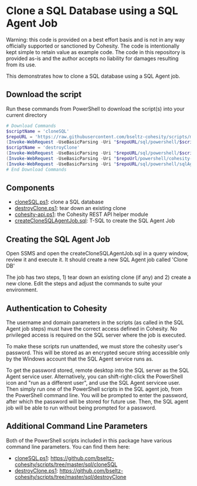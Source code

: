 # Clone a SQL Database using a SQL Agent Job

Warning: this code is provided on a best effort basis and is not in any way officially supported or sanctioned by Cohesity. The code is intentionally kept simple to retain value as example code. The code in this repository is provided as-is and the author accepts no liability for damages resulting from its use.

This demonstrates how to clone a SQL database using a SQL Agent job.

## Download the script

Run these commands from PowerShell to download the script(s) into your current directory

```powershell
# Download Commands
$scriptName = 'cloneSQL'
$repoURL = 'https://raw.githubusercontent.com/bseltz-cohesity/scripts/master'
(Invoke-WebRequest -UseBasicParsing -Uri "$repoURL/sql/powershell/$scriptName/$scriptName.ps1").content | Out-File "$scriptName.ps1"; (Get-Content "$scriptName.ps1") | Set-Content "$scriptName.ps1"
$scriptName = 'destroyClone'
(Invoke-WebRequest -UseBasicParsing -Uri "$repoURL/sql/powershell/$scriptName/$scriptName.ps1").content | Out-File "$scriptName.ps1"; (Get-Content "$scriptName.ps1") | Set-Content "$scriptName.ps1"
(Invoke-WebRequest -UseBasicParsing -Uri "$repoUrl/powershell/cohesity-api/cohesity-api.ps1").content | Out-File cohesity-api.ps1; (Get-Content cohesity-api.ps1) | Set-Content cohesity-api.ps1
(Invoke-WebRequest -UseBasicParsing -Uri "$repoURL/sql/powershell/sqlAgentJob-cloneDB/createCloneSQLAgentJob.sql").content | Out-File createCloneSQLAgentJob.sql; (Get-Content createCloneSQLAgentJob.sql) | Set-Content createCloneSQLAgentJob.sql
# End Download Commands
```

## Components

* [cloneSQL.ps1](https://raw.githubusercontent.com/bseltz-cohesity/scripts/master/sql/sqlAgentJob-cloneDB/cloneSQL.ps1): clone a SQL database
* [destroyClone.ps1](https://raw.githubusercontent.com/bseltz-cohesity/scripts/master/sql/sqlAgentJob-cloneDB/destroyClone.ps1): tear down an existing clone
* [cohesity-api.ps1](https://raw.githubusercontent.com/bseltz-cohesity/scripts/master/sql/sqlAgentJob-cloneDB/cohesity-api.ps1): the Cohesity REST API helper module
* [createCloneSQLAgentJob.sql](https://raw.githubusercontent.com/bseltz-cohesity/scripts/master/sql/sqlAgentJob-cloneDB/createCloneSQLAgentJob.sql): T-SQL to create the SQL Agent Job

## Creating the SQL Agent Job

Open SSMS and open the createCloneSQLAgentJob.sql in a query window, review it and execute it. It should create a new SQL Agent job called 'Clone DB'

The job has two steps, 1) tear down an existing clone (if any) and 2) create a new clone. Edit the steps and adjust the commands to suite your environment.

## Authentication to Cohesity

The username and domain parameters in the scripts (as called in the SQL Agent job steps) must have the correct access defined in Cohesity. No privileged access is required on the SQL server where the job is executed.

To make these scripts run unattended, we must store the cohesity user's password. This will be stored as an encrypted secure string accessible only by the Windows account that the SQL Agent service runs as.

To get the password stored, remote desktop into the SQL server as the SQL Agent service user. Alternatively, you can shift-right-click the PowerShell icon and "run as a different user", and use the SQL Agent servicee user. Then simply run one of the PowerShell scripts in the SQL agent job, from the PowerShell command line. You will be prompted to enter the password, after which the password will be stored for future use. Then, the SQL agent job will be able to run without being prompted for a password.

## Additional Command Line Parameters

Both of the PowerShell scripts included in this package have various command line parameters. You can find them here:

* [cloneSQL.ps1](https://raw.githubusercontent.com/bseltz-cohesity/scripts/master/sql/sqlAgentJob-cloneDB/cloneSQL.ps1): <https://github.com/bseltz-cohesity/scripts/tree/master/sql/cloneSQL>
* [destroyClone.ps1](https://raw.githubusercontent.com/bseltz-cohesity/scripts/master/sql/sqlAgentJob-cloneDB/destroyClone.ps1): <https://github.com/bseltz-cohesity/scripts/tree/master/sql/destroyClone>
